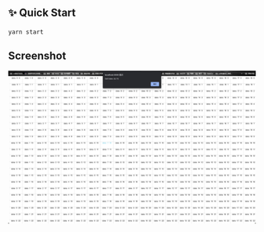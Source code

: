 ## ✨ Quick Start

```
yarn start
```

<!-- http://localhost:3333/#/racingGame  : car_game

http://localhost:3333/#/ :  canvas_sheet -->



## Screenshot

<!-- <p align="center">
    <img src="images/demo.jpg" alt="" />
</p> -->
<p align="center">
    <img src="images/demo2.jpg" alt="" />
</p>

